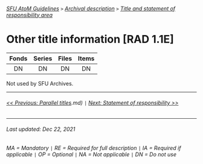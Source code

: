 ###### [SFU AtoM Guidelines](../README.md) `>` [Archival description](overview.md) `>` [Title and statement of responsibility area](overview.md#title-area)

# Other title information [RAD 1.1E]

| Fonds 	| Series 	| Files 	| Items 	|
|:-----:	|:------:	|:-----:	|:-----:	|
|   DN    |   DN    |   DN  	|   DN  	|

Not used by SFU Archives.

---
###### [<< Previous: Parallel titles](parallel-titles).md) `|` [Next: Statement of responsibility >>](statement-of-responsibility.md)
---
###### Last updated: Dec 22, 2021
###### MA = Mandatory `|` RE = Required for full description `|` IA = Required if applicable `|` OP = Optional `|` NA = Not applicable `|` DN = Do not use
